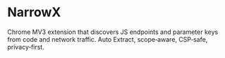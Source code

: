 # NarrowX
Chrome MV3 extension that discovers JS endpoints and parameter keys from code and network traffic. Auto Extract, scope‑aware, CSP‑safe, privacy‑first.
